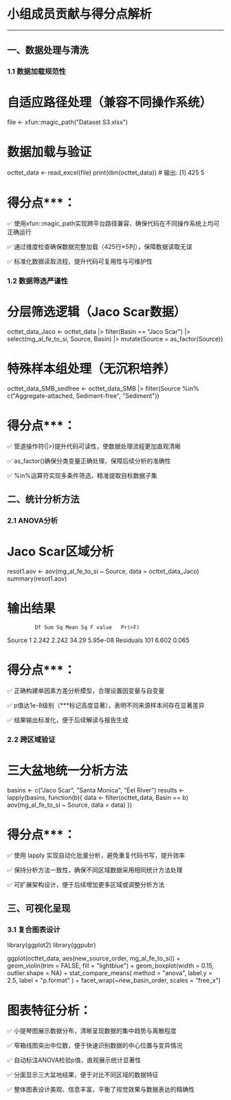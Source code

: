 # 小组成员贡献与得分点解析

------

## 一、数据处理与清洗

### 1.1 数据加载规范性

# 自适应路径处理（兼容不同操作系统）
file <- xfun::magic_path("Dataset S3.xlsx")

# 数据加载与验证
octtet_data <- read_excel(file)
print(dim(octtet_data))  # 输出: [1] 425   5

# 得分点***：

✅ 使用xfun::magic_path实现跨平台路径兼容，确保代码在不同操作系统上均可正确运行
 
✅ 通过维度检查确保数据完整加载（425行×5列），保障数据读取无误

✅ 标准化数据读取流程，提升代码可复用性与可维护性
### 1.2 数据筛选严谨性

# 分层筛选逻辑（Jaco Scar数据）
octtet_data_Jaco <- octtet_data |> 
  filter(Basin == "Jaco Scar") |> 
  select(mg_al_fe_to_si, Source, Basin) |> 
  mutate(Source = as_factor(Source))

# 特殊样本组处理（无沉积培养）
octtet_data_SMB_sedfree <- octtet_data_SMB |> 
  filter(Source %in% c("Aggregate-attached, Sediment-free", "Sediment"))

# 得分点***：

✅ 管道操作符(|>)提升代码可读性，使数据处理流程更加直观清晰

✅ as_factor()确保分类变量正确处理，保障后续分析的准确性

✅ %in%运算符实现多条件筛选，精准提取目标数据子集

## 二、统计分析方法

### 2.1 ANOVA分析

# Jaco Scar区域分析
resot1.aov <- aov(mg_al_fe_to_si ~ Source, data = octtet_data_Jaco)
summary(resot1.aov)

# 输出结果
             Df Sum Sq Mean Sq F value   Pr(>F)    
Source        1  2.242   2.242   34.29 5.95e-08 
Residuals   101  6.602   0.065

# 得分点***：

✅ 正确构建单因素方差分析模型，合理设置因变量与自变量

✅ p值达1e-8级别（***标记高度显著），表明不同来源样本间存在显著差异

✅ 结果输出标准化，便于后续解读与报告生成

### 2.2 跨区域验证

# 三大盆地统一分析方法
basins <- c("Jaco Scar", "Santa Monica", "Eel River")
results <- lapply(basins, function(b){
  data <- filter(octtet_data, Basin == b)
  aov(mg_al_fe_to_si ~ Source, data = data)
})

# 得分点***：

✅ 使用 lapply 实现自动化批量分析，避免重复代码书写，提升效率

✅ 保持分析方法一致性，确保不同区域数据采用相同统计方法处理

✅ 可扩展架构设计，便于后续增加更多区域或调整分析方法

## 三、可视化呈现

### 3.1 复合图表设计

library(ggplot2)
library(ggpubr)

ggplot(octtet_data, aes(new_source_order, mg_al_fe_to_si)) +
  geom_violin(trim = FALSE, fill = "lightblue") +
  geom_boxplot(width = 0.15, outlier.shape = NA) +
  stat_compare_means(
    method = "anova", 
    label.y = 2.5,
    label = "p.format"
  ) +
  facet_wrap(~new_basin_order, scales = "free_x")

# 图表特征分析：

✅ 小提琴图展示数据分布，清晰呈现数据的集中趋势与离散程度

✅ 窄箱线图突出中位数，便于快速识别数据的中心位置与变异情况

✅ 自动标注ANOVA检验p值，直观展示统计显著性

✅ 分面显示三大盆地结果，便于对比不同区域的数据特征

✅ 整体图表设计美观、信息丰富，平衡了视觉效果与数据表达的精确性